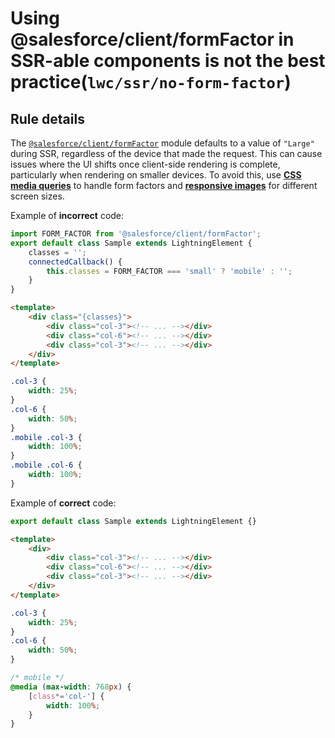 # Using @salesforce/client/formFactor in SSR-able components is not the best practice(`lwc/ssr/no-form-factor`)

## Rule details

The [`@salesforce/client/formFactor`](https://developer.salesforce.com/docs/platform/lwc/guide/create-client-form-factor.html) module defaults to a value of `"Large"` during SSR, regardless of the device that made the request. This can cause issues where the UI shifts once client-side rendering is complete, particularly when rendering on smaller devices. To avoid this, use **[CSS media queries](https://developer.mozilla.org/en-US/docs/Web/CSS/CSS_media_queries/Using_media_queries)** to handle form factors and **[responsive images](https://developer.mozilla.org/en-US/docs/Learn/HTML/Multimedia_and_embedding/Responsive_images)** for different screen sizes.

Example of **incorrect** code:

```js
import FORM_FACTOR from '@salesforce/client/formFactor';
export default class Sample extends LightningElement {
    classes = '';
    connectedCallback() {
        this.classes = FORM_FACTOR === 'small' ? 'mobile' : '';
    }
}
```

```html
<template>
    <div class="{classes}">
        <div class="col-3"><!-- ... --></div>
        <div class="col-6"><!-- ... --></div>
        <div class="col-3"><!-- ... --></div>
    </div>
</template>
```

```css
.col-3 {
    width: 25%;
}
.col-6 {
    width: 50%;
}
.mobile .col-3 {
    width: 100%;
}
.mobile .col-6 {
    width: 100%;
}
```

Example of **correct** code:

```js
export default class Sample extends LightningElement {}
```

```html
<template>
    <div>
        <div class="col-3"><!-- ... --></div>
        <div class="col-6"><!-- ... --></div>
        <div class="col-3"><!-- ... --></div>
    </div>
</template>
```

```css
.col-3 {
    width: 25%;
}
.col-6 {
    width: 50%;
}

/* mobile */
@media (max-width: 768px) {
    [class*='col-'] {
        width: 100%;
    }
}
```
